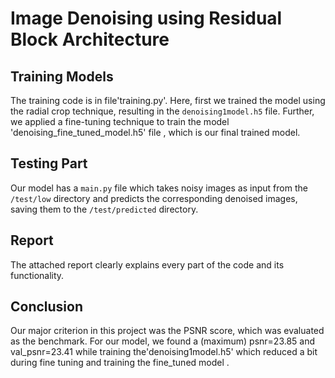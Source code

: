 # Image Denoising using Residual Block Architecture

## Training Models
The training code is in file'training.py'.
Here, first we trained the model using the radial crop technique, resulting in the `denoising1model.h5` file. Further, we applied a fine-tuning technique to train the model 'denoising_fine_tuned_model.h5' file , which is our final trained model.

## Testing Part
Our model has a `main.py` file which takes noisy images as input from the `/test/low` directory and predicts the corresponding denoised images, saving them to the `/test/predicted` directory.

## Report
The attached report clearly explains every part of the code and its functionality.

## Conclusion
Our major criterion in this project was the PSNR score, which was evaluated as the benchmark. For our model, we found a (maximum) psnr=23.85 and val_psnr=23.41 while training the'denoising1model.h5' which reduced a bit during fine tuning and training the fine_tuned model .
